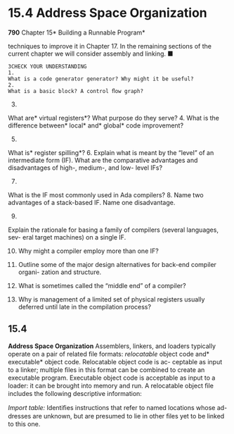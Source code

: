 # 15.4 Address Space Organization

**790**
Chapter 15* Building a Runnable Program*

techniques to improve it in Chapter 17. In the remaining sections of the current
chapter we will consider assembly and linking.
■

```
3CHECK YOUR UNDERSTANDING
1.
What is a code generator generator? Why might it be useful?
2.
What is a basic block? A control ﬂow graph?
```

3.
What are* virtual registers*? What purpose do they serve?
4.
What is the difference between* local* and* global* code improvement?

5.
What is* register spilling*?
6.
Explain what is meant by the “level” of an intermediate form (IF). What are
the comparative advantages and disadvantages of high-, medium-, and low-
level IFs?

7.
What is the IF most commonly used in Ada compilers?
8.
Name two advantages of a stack-based IF. Name one disadvantage.

9.
Explain the rationale for basing a family of compilers (several languages, sev-
eral target machines) on a single IF.

10. Why might a compiler employ more than one IF?
11. Outline some of the major design alternatives for back-end compiler organi-
zation and structure.
12. What is sometimes called the “middle end” of a compiler?

13. Why is management of a limited set of physical registers usually deferred until
late in the compilation process?

## 15.4

**Address Space Organization**
Assemblers, linkers, and loaders typically operate on a pair of related ﬁle formats:
*relocatable* object code and* executable* object code. Relocatable object code is ac-
ceptable as input to a linker; multiple ﬁles in this format can be combined to
create an executable program. Executable object code is acceptable as input to a
loader: it can be brought into memory and run. A relocatable object ﬁle includes
the following descriptive information:

*Import table:* Identiﬁes instructions that refer to named locations whose ad-
dresses are unknown, but are presumed to lie in other ﬁles yet to be linked
to this one.

